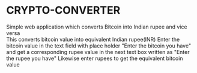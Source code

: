 # CRYPTO-CONVERTER
Simple web application which converts Bitcoin into Indian rupee and vice versa  
This converts bitcoin value into equivalent Indian rupee(INR)
Enter the bitcoin value in the text field with place holder "Enter the bitcoin you have" and get a corresponding rupee value in the next text box written as "Enter the rupee you have"
Likewise enter rupees to get the equivalent bitcoin value
